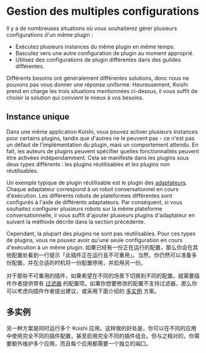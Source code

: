 # Gestion des multiples configurations

Il y a de nombreuses situations où vous souhaiterez gérer plusieurs configurations d'un même plugin :

- Exécutez plusieurs instances du même plugin en même temps.
- Basculez vers une autre configuration de plugin au moment approprié.
- Utilisez des configurations de plugin différentes dans des guildes différentes.

Différents besoins ont généralement différentes solutions, donc nous ne pouvons pas vous donner une réponse uniforme. Heureusement, Koishi prend en charge les trois situations mentionnées ci-dessus, il vous suffit de choisir la solution qui convient le mieux à vos besoins.

## Instance unique

Dans une même application Koishi, vous pouvez activer plusieurs instances pour certains plugins, tandis que d'autres ne le peuvent pas - ce n'est pas un défaut de l'implémentation du plugin, mais un comportement attendu. En fait, les auteurs de plugins peuvent spécifier quelles fonctionnalités peuvent être activées indépendamment. Cela se manifeste dans les plugins sous deux types différents : les plugins réutilisables et les plugins non réutilisables.

Un exemple typique de plugin réutilisable est le plugin des [adaptateurs](../usage/adapter.md). Chaque adaptateur correspond à un robot conversationnel en cours d'exécution. Les différents robots de plateformes différentes sont configurés à l'aide de différents adaptateurs. Par conséquent, si vous souhaitez configurer plusieurs robots sur la même plateforme conversationnelle, il vous suffit d'ajouter plusieurs plugins d'adaptateur en suivant la méthode décrite dans la section précédente.

Cependant, la plupart des plugins ne sont pas réutilisables. Pour ces types de plugins, vous ne pouvez avoir qu'une seule configuration en cours d'exécution à un même plugin. 如果已经有一份正在运行的配置，那么你会在其他配置处看到一行提示「此插件正在运行且不可重用」。当然，你仍然可以准备多份配置，并在合适的时机将一份配置停用，并启用另一份。

对于那些不可重用的插件，如果希望在不同的场景下切换到不同的配置，就需要插件作者提供带有 [过滤器](../usage/customize.md#过滤器) 的配置项。如果你想要修改的配置不支持过滤器，那么你可以考虑向插件作者提出建议，或采用下面介绍的 [多实例](#多实例) 方案。

## 多实例

另一种方案是同时运行多个 Koishi 应用。这样做的好处是，你可以在不同的应用中使用完全不同的插件配置，甚至启用完全不同的插件组合。但与之相对的，你需要额外维护多个应用，而且每个应用都需要一个独立的端口。
